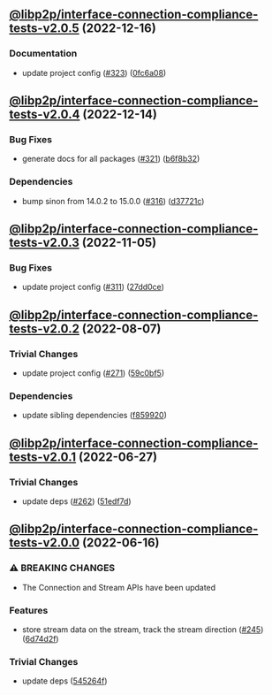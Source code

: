 ## [@libp2p/interface-connection-compliance-tests-v2.0.5](https://github.com/libp2p/js-libp2p-interfaces/compare/@libp2p/interface-connection-compliance-tests-v2.0.4...@libp2p/interface-connection-compliance-tests-v2.0.5) (2022-12-16)


### Documentation

* update project config ([#323](https://github.com/libp2p/js-libp2p-interfaces/issues/323)) ([0fc6a08](https://github.com/libp2p/js-libp2p-interfaces/commit/0fc6a08e9cdcefe361fe325281a3a2a03759ff59))

## [@libp2p/interface-connection-compliance-tests-v2.0.4](https://github.com/libp2p/js-libp2p-interfaces/compare/@libp2p/interface-connection-compliance-tests-v2.0.3...@libp2p/interface-connection-compliance-tests-v2.0.4) (2022-12-14)


### Bug Fixes

* generate docs for all packages ([#321](https://github.com/libp2p/js-libp2p-interfaces/issues/321)) ([b6f8b32](https://github.com/libp2p/js-libp2p-interfaces/commit/b6f8b32a920c15a28fe021e6050e31aaae89d518))


### Dependencies

* bump sinon from 14.0.2 to 15.0.0 ([#316](https://github.com/libp2p/js-libp2p-interfaces/issues/316)) ([d37721c](https://github.com/libp2p/js-libp2p-interfaces/commit/d37721c9143cd3eeafb5f8249b07d9f2fbce0f54))

## [@libp2p/interface-connection-compliance-tests-v2.0.3](https://github.com/libp2p/js-libp2p-interfaces/compare/@libp2p/interface-connection-compliance-tests-v2.0.2...@libp2p/interface-connection-compliance-tests-v2.0.3) (2022-11-05)


### Bug Fixes

* update project config ([#311](https://github.com/libp2p/js-libp2p-interfaces/issues/311)) ([27dd0ce](https://github.com/libp2p/js-libp2p-interfaces/commit/27dd0ce3c249892ac69cbb24ddaf0b9f32385e37))

## [@libp2p/interface-connection-compliance-tests-v2.0.2](https://github.com/libp2p/js-libp2p-interfaces/compare/@libp2p/interface-connection-compliance-tests-v2.0.1...@libp2p/interface-connection-compliance-tests-v2.0.2) (2022-08-07)


### Trivial Changes

* update project config ([#271](https://github.com/libp2p/js-libp2p-interfaces/issues/271)) ([59c0bf5](https://github.com/libp2p/js-libp2p-interfaces/commit/59c0bf5e0b05496fca2e4902632b61bb41fad9e9))


### Dependencies

* update sibling dependencies ([f859920](https://github.com/libp2p/js-libp2p-interfaces/commit/f859920423587ae797ac90ccaa3af8bdf60ae549))

## [@libp2p/interface-connection-compliance-tests-v2.0.1](https://github.com/libp2p/js-libp2p-interfaces/compare/@libp2p/interface-connection-compliance-tests-v2.0.0...@libp2p/interface-connection-compliance-tests-v2.0.1) (2022-06-27)


### Trivial Changes

* update deps ([#262](https://github.com/libp2p/js-libp2p-interfaces/issues/262)) ([51edf7d](https://github.com/libp2p/js-libp2p-interfaces/commit/51edf7d9b3765a6f75c915b1483ea345d0133a41))

## [@libp2p/interface-connection-compliance-tests-v2.0.0](https://github.com/libp2p/js-libp2p-interfaces/compare/@libp2p/interface-connection-compliance-tests-v1.0.0...@libp2p/interface-connection-compliance-tests-v2.0.0) (2022-06-16)


### ⚠ BREAKING CHANGES

* The Connection and Stream APIs have been updated

### Features

* store stream data on the stream, track the stream direction ([#245](https://github.com/libp2p/js-libp2p-interfaces/issues/245)) ([6d74d2f](https://github.com/libp2p/js-libp2p-interfaces/commit/6d74d2f9f344fb4d6741ba0d35263ebe351a4c65))


### Trivial Changes

* update deps ([545264f](https://github.com/libp2p/js-libp2p-interfaces/commit/545264f87a58394d2a7da77e93f3a596e889238f))
